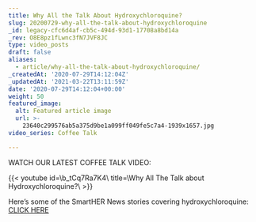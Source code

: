 ```yaml
---
title: Why All the Talk About Hydroxychloroquine?
slug: 20200729-why-all-the-talk-about-hydroxychloroquine
_id: legacy-cfc6d4af-cb5c-494d-93d1-17708a8bd14a
_rev: O8E8pz1fLwnc3fN7JVF8JC
type: video_posts
draft: false
aliases:
  - article/why-all-the-talk-about-hydroxychloroquine/
_createdAt: '2020-07-29T14:12:04Z'
_updatedAt: '2021-03-22T13:11:59Z'
date: '2020-07-29T14:12:04+00:00'
weight: 50
featured_image:
  alt: Featured article image
  url: >-
    23640c299576ab5a375d9be1a099ff049fe5c7a4-1939x1657.jpg
video_series: Coffee Talk

---
```

WATCH OUR LATEST COFFEE TALK VIDEO:

{{< youtube id=\b_tCq7Ra7K4\ title=\Why All The Talk about Hydroxychloroquine?\ >}}

Here’s some of the SmartHER News stories covering hydroxychloroquine: [CLICK HERE](https://smarthernews.com/?s=hydroxychloroquine)